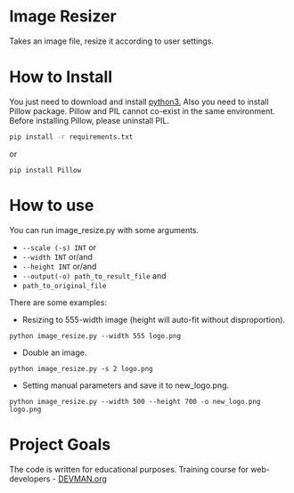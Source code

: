 # Image Resizer

Takes an image file, resize it according to user settings.

# How to Install

You just need to download and install [python3.](http://python.org)
Also you need to install Pillow package. Pillow and PIL cannot co-exist in the same environment. Before installing Pillow, please uninstall PIL.

```bash
pip install -r requirements.txt
```
or
```
pip install Pillow
```

# How to use

You can run image_resize.py with some arguments.
* `--scale (-s) INT` or
* `--width INT` or/and
* `--height INT` or/and
* `--output(-o) path_to_result_file` and
* `path_to_original_file` <br />

There are some examples:

* Resizing to 555-width image (height will auto-fit without disproportion).
```
python image_resize.py --width 555 logo.png
```

* Double an image.
```
python image_resize.py -s 2 logo.png
```

* Setting manual parameters and save it to new_logo.png.
```
python image_resize.py --width 500 --height 700 -o new_logo.png logo.png
```

# Project Goals

The code is written for educational purposes. Training course for web-developers - [DEVMAN.org](https://devman.org)
